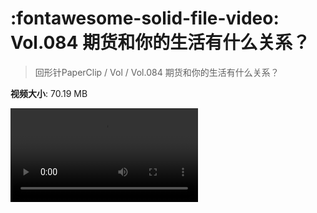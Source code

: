 # :fontawesome-solid-file-video: Vol.084 期货和你的生活有什么关系？

> 回形针PaperClip / Vol / Vol.084 期货和你的生活有什么关系？

**视频大小**: 70.19 MB

<div class="video"><video src="https://file.hsyhx.top/archive/回形针PaperClip/Vol/Vol.084 期货和你的生活有什么关系？.mp4" controls preload>🤔 您的浏览器不支持 video 标签</video></div>